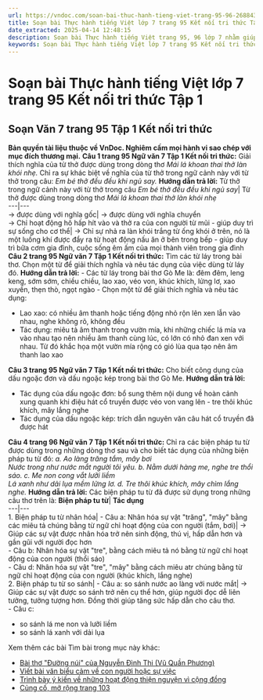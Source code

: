 ```yaml
---
url: https://vndoc.com/soan-bai-thuc-hanh-tieng-viet-trang-95-96-268843
title: Soạn bài Thực hành tiếng Việt lớp 7 trang 95 Kết nối tri thức Tập 1 - VnDoc.com
date_extracted: 2025-04-14 12:48:15
description: Soạn bài Thực hành tiếng Việt trang 95, 96 lớp 7 nhằm giúp các em HS đạt kết quả tốt trong quá trình làm bài tập và học tập môn Ngữ văn lớp 7 sách Kết nối tri thức.
keywords: Soạn bài Thực hành tiếng Việt lớp 7 trang 95 Kết nối tri thức Tập 1,Soạn Văn 7 trang 95 Tập 1 Kết nối tri thức,Thực hành tiếng Việt lớp 7 trang 95 Kết nối tri thức Tập 1,Soạn bài Thực hành tiếng Việt trang 95 lớp 7 Kết nối tri thức Tập 1,Ngữ Văn 7 trang 95 Tập 1 Kết nối tri thức,Thực hành tiếng Việt trang 95,Soạn bài Thực hành tiếng Việt trang 95,Soạn bài Thực hành tiếng Việt,Thực hành tiếng Việt,Soạn Thực hành tiếng Việt trang 95,Soạn văn 7 Thực hành tiếng Việt trang 95
---
```


# Soạn bài Thực hành tiếng Việt lớp 7 trang 95 Kết nối tri thức Tập 1
## **Soạn Văn 7 trang 95 Tập 1 Kết nối tri thức**
**Bản quyền tài liệu thuộc về VnDoc. Nghiêm cấm mọi hành vi sao chép với mục đích thương mại.**
**Câu 1 trang 95 Ngữ văn 7 Tập 1 Kết nối tri thức:** Giải thích nghĩa của từ thở được dùng trong dòng thơ _Mái lá khoan thai thở làn khói nhẹ._ Chỉ ra sự khác biệt về nghĩa của từ thở trong ngữ cảnh này với từ thở trong câu: _Em bé thở đều đều khi ngủ say._
**Hướng dẫn trả lời:**
Từ thở trong ngữ cảnh này với từ thở trong câu _Em bé thở đều đều khi ngủ say_|  Từ thở được dùng trong dòng thơ _Mái lá khoan thai thở làn khói nhẹ_  
---|---  
→ được dùng với nghĩa gốc| → được dùng với nghĩa chuyển  
→ Chỉ hoạt động hô hấp hít vào và thở ra của con người từ mũi - giúp duy trì sự sống cho cơ thể| → Chỉ sự nhả ra làn khói trắng từ ống khói ở trên, nó là một luồng khí được đẩy ra từ hoạt động nấu ăn ở bên trong bếp - giúp duy trì bữa cơm gia đình, cuộc sống êm ấm của mọi thành viên trong gia đình  
**Câu 2 trang 95 Ngữ văn 7 Tập 1 Kết nối tri thức:** Tìm các từ láy trong bài thơ. Chọn một từ để giải thích nghĩa và nêu tác dụng của việc dùng từ láy đó.
**Hướng dẫn trả lời:**
\- Các từ láy trong bài thơ Gò Me là: đêm đêm, leng keng, sớm sớm, chiều chiều, lao xao, véo von, khúc khích, lửng lơ, xao xuyến, thẹn thò, ngọt ngào
\- Chọn một từ để giải thích nghĩa và nêu tác dụng:
  * Lao xao: có nhiều âm thanh hoặc tiếng động nhỏ rộn lên xen lẫn vào nhau, nghe không rõ, không đều
  * Tác dụng: miêu tả âm thanh trong vườn mía, khi những chiếc lá mía va vào nhau tạo nên nhiều âm thanh cùng lúc, có lớn có nhỏ đan xen với nhau. Từ đó khắc họa một vườn mía rộng có gió lùa qua tạo nên âm thanh lao xao

**Câu 3 trang 95 Ngữ văn 7 Tập 1 Kết nối tri thức:** Cho biết công dụng của dấu ngoặc đơn và dấu ngoặc kép trong bài thơ Gò Me.
**Hướng dẫn trả lời:**
  * Tác dụng của dấu ngoặc đơn: bổ sung thêm nội dung về hoàn cảnh xung quanh khi điệu hát cổ truyền được véo von vang lên - tre thôi khúc khích, mây lắng nghe
  * Tác dụng của dấu ngoặc kép: trích dẫn nguyên văn câu hát cổ truyền đã được hát

**Câu 4 trang 96 Ngữ văn 7 Tập 1 Kết nối tri thức:** Chỉ ra các biện pháp tu từ được dùng trong những dòng thơ sau và cho biết tác dụng của những biện pháp tu từ đó:
_a. Ao làng trăng tắm, mây bơi_  
 _Nước trong như nước mắt người tôi yêu._
_b. Nằm dưới hàng me, nghe tre thổi sáo._
_c. Me non cong vắt lưỡi liềm_  
 _Lá xanh như dải lụa mềm lửng lơ._
_d. Tre thôi khúc khích, mây chìm lắng nghe._
**Hướng dẫn trả lời:**
Các biện pháp tu từ đã được sử dụng trong những câu thơ trên là:
**Biện pháp tu từ**| **Tác dụng**  
---|---  
1\. Biện pháp tu từ nhân hóa| \- Câu a: Nhân hóa sự vật "trăng", "mây" bằng các miêu tả chúng bằng từ ngữ chỉ hoạt động của con người \(tắm, bơi\)| → Giúp các sự vật được nhân hóa trở nên sinh động, thú vị, hấp dẫn hơn và gần gũi với người đọc hơn  
\- Câu b: Nhân hóa sự vật "tre", bằng cách miêu tả nó bằng từ ngữ chỉ hoạt động của con người \(thổi sáo\)  
\- Câu d: Nhân hóa sự vật "tre", "mây" bằng cách miêu atr chúng bằng từ ngữ chỉ hoạt động của con người \(khúc khích, lắng nghe\)  
2\. Biện pháp tu từ so sánh| \- Câu a: so sánh nước ao làng với nước mắt| → Giúp các sự vật được so sánh trở nên cụ thể hơn, giúp người đọc dễ liên tưởng, tưởng tượng hơn. Đồng thời giúp tăng sức hấp dẫn cho câu thơ.  
\- Câu c:
  * so sánh lá me non và lưỡi liềm
  * so sánh lá xanh với dải lụa

Xem thêm các bài Tìm bài trong mục này khác:
  * [Bài thơ "Đường núi" của Nguyễn Đình Thi \(Vũ Quần Phương\)](</soan-bai-bai-tho-duong-nui-cua-nguyen-dinh-thi-268866>)
  * [Viết bài văn biểu cảm về con người hoặc sự việc](</soan-bai-viet-bai-van-bieu-cam-ve-con-nguoi-hoac-su-viec-trang-98-268876>)
  * [Trình bày ý kiến về những hoạt động thiện nguyện vì cộng đồng](</soan-bai-trinh-bay-y-kien-ve-nhung-hoat-dong-thien-nguyen-vi-cong-dong-268907>)
  * [Củng cố, mở rộng trang 103](</soan-bai-cung-co-mo-rong-trang-103-268917>)


